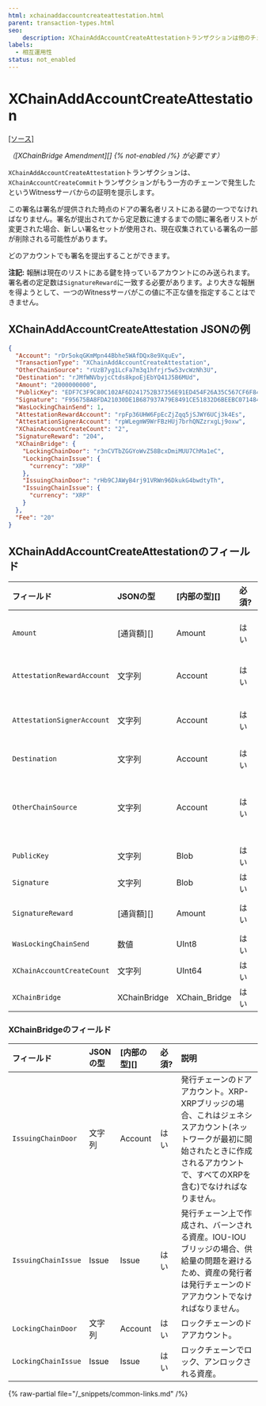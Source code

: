 ```yaml
---
html: xchainaddaccountcreateattestation.html
parent: transaction-types.html
seo:
    description: XChainAddAccountCreateAttestationトランザクションは他のチェーンでXChainAccountCreateCommitトランザクションが発生した証明をWitnessサーバから提示します。
labels:
  - 相互運用性
status: not_enabled
---
```

# XChainAddAccountCreateAttestation
[[ソース]](https://github.com/XRPLF/rippled/blob/master/src/ripple/protocol/impl/TxFormats.cpp#L447-L464 "ソース")

_（[XChainBridge Amendment][] {% not-enabled /%} が必要です）_

`XChainAddAccountCreateAttestation`トランザクションは、`XChainAccountCreateCommit`トランザクションがもう一方のチェーンで発生したというWitnessサーバからの証明を提示します。

この署名は署名が提供された時点のドアの署名者リストにある鍵の一つでなければなりません。署名が提出されてから定足数に達するまでの間に署名者リストが変更された場合、新しい署名セットが使用され、現在収集されている署名の一部が削除される可能性があります。

どのアカウントでも署名を提出することができます。

**注記:** 報酬は現在のリストにある鍵を持っているアカウントにのみ送られます。署名者の定足数は`SignatureReward`に一致する必要があります。より大きな報酬を得ようとして、一つのWitnessサーバがこの値に不正な値を指定することはできません。


## XChainAddAccountCreateAttestation JSONの例

```json
{
  "Account": "rDr5okqGKmMpn44Bbhe5WAfDQx8e9XquEv",
  "TransactionType": "XChainAddAccountCreateAttestation",
  "OtherChainSource": "rUzB7yg1LcFa7m3q1hfrjr5w53vcWzNh3U",
  "Destination": "rJMfWNVbyjcCtds8kpoEjEbYQ41J5B6MUd",
  "Amount": "2000000000",
  "PublicKey": "EDF7C3F9C80C102AF6D241752B37356E91ED454F26A35C567CF6F8477960F66614",
  "Signature": "F95675BA8FDA21030DE1B687937A79E8491CE51832D6BEEBC071484FA5AF5B8A0E9AFF11A4AA46F09ECFFB04C6A8DAE8284AF3ED8128C7D0046D842448478500",
  "WasLockingChainSend": 1,
  "AttestationRewardAccount": "rpFp36UHW6FpEcZjZqq5jSJWY6UCj3k4Es",
  "AttestationSignerAccount": "rpWLegmW9WrFBzHUj7brhQNZzrxgLj9oxw",
  "XChainAccountCreateCount": "2",
  "SignatureReward": "204",
  "XChainBridge": {
    "LockingChainDoor": "r3nCVTbZGGYoWvZ58BcxDmiMUU7ChMa1eC",
    "LockingChainIssue": {
      "currency": "XRP"
    },
    "IssuingChainDoor": "rHb9CJAWyB4rj91VRWn96DkukG4bwdtyTh",
    "IssuingChainIssue": {
      "currency": "XRP"
    }
  },
  "Fee": "20"
}
```


## XChainAddAccountCreateAttestationのフィールド

| フィールド                   | JSONの型     | [内部の型][]    | 必須? | 説明 |
|:---------------------------|:-------------|:--------------|:------|:----|
| `Amount`                   | [通貨額][]    | Amount        | はい  | `XChainAccountCreateCommit`トランザクションが送信元チェーンでCommitした金額。 |
| `AttestationRewardAccount` | 文字列        | Account       | はい  | この署名者の`SignatureReward`を受け取るアカウント。 |
| `AttestationSignerAccount` | 文字列        | Account       | はい  | ドアアカウントの署名者リストにある、トランザクションに署名したアカウント。 |
| `Destination`              | 文字列        | Account       | はい  | 送信先チェーン上の資金の送金先アカウント。 |
| `OtherChainSource`         | 文字列        | Account       | はい  | 証明に紐づくイベントをトリガーした`XChainAccountCreateCommit`トランザクションを送信した送信元チェーン上のアカウント。 |
| `PublicKey`                | 文字列        | Blob          | はい  | 署名の検証に使用する公開鍵。 |
| `Signature`                | 文字列        | Blob          | はい  | もう一方のチェーン上のイベントを証明する署名。 |
| `SignatureReward`          | [通貨額][]    | Amount        | はい  | `XChainAccountCreateCommit`トランザクションで支払われた署名の報酬。 |
| `WasLockingChainSend`      | 数値         | UInt8          | はい  | イベントが発生したチェーンを表す真偽値。 |
| `XChainAccountCreateCount` | 文字列        | UInt64        | はい  | 請求(Claim)が処理される順序を表すカウンタ。 |
| `XChainBridge`             | XChainBridge | XChain_Bridge | はい  | 証明に紐づくブリッジ。 |


### XChainBridgeのフィールド

| フィールド            | JSONの型 | [内部の型][] | 必須? | 説明 |
|:--------------------|:---------|:-----------|:------|:----|
| `IssuingChainDoor`  | 文字列    | Account    | はい  | 発行チェーンのドアアカウント。XRP-XRPブリッジの場合、これはジェネシスアカウント(ネットワークが最初に開始されたときに作成されるアカウントで、すべてのXRPを含む)でなければなりません。 |
| `IssuingChainIssue` | Issue    | Issue      | はい  | 発行チェーン上で作成され、バーンされる資産。IOU-IOUブリッジの場合、供給量の問題を避けるため、資産の発行者は発行チェーンのドアアカウントでなければなりません。 |
| `LockingChainDoor`  | 文字列    | Account    | はい  | ロックチェーンのドアアカウント。 |
| `LockingChainIssue` | Issue    | Issue      | はい  | ロックチェーンでロック、アンロックされる資産。 |

{% raw-partial file="/_snippets/common-links.md" /%}
